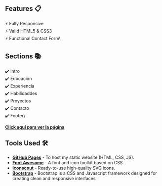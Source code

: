 ## Features 📋

⚡️ Fully Responsive\
⚡️ Valid HTML5 & CSS3\
⚡️ Functional Contact Form\

## Sections 📚

✔️ Intro\
✔️ Educación\
✔️ Experiencia\
✔️ Habilidaddes\
✔️ Proyectos\
✔️ Contacto\
✔️ Footer\

**[Click aquí para ver la página](https://gabrielaizman.netlify.app/)**

## Tools Used 🛠️

- [**GitHub Pages**](https://docs.github.com/en/pages) - To host my static website (HTML, CSS, JS).
- [**Font Awesome**](https://fontawesome.com/) - A font and icon toolkit based on CSS.
- [**Iconscout**](https://iconscout.com/unicons) - Ready-to-use high-quality SVG icons.
- [**Bootstrap**](https://getbootstrap.com/) - Bootstrap is a CSS and Javascript framework designed for creating clean and responsive interfaces
